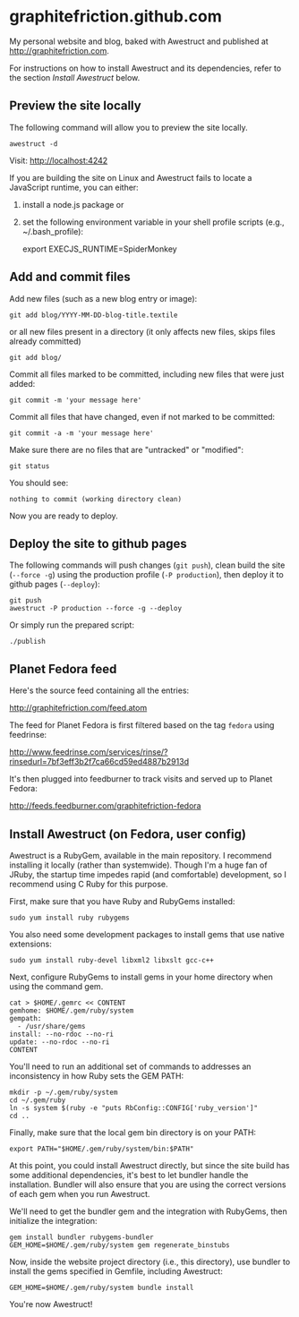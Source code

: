 graphitefriction.github.com
===========================

My personal website and blog, baked with Awestruct and published at <http://graphitefriction.com>.

For instructions on how to install Awestruct and its dependencies, refer to the section *Install Awestruct* below.

## Preview the site locally

The following command will allow you to preview the site locally.

    awestruct -d

Visit: <http://localhost:4242>

If you are building the site on Linux and Awestruct fails to locate a JavaScript runtime, you can either:

1. install a node.js package or
2. set the following environment variable in your shell profile scripts (e.g., ~/.bash\_profile):

    export EXECJS_RUNTIME=SpiderMonkey

## Add and commit files

Add new files (such as a new blog entry or image):

    git add blog/YYYY-MM-DD-blog-title.textile

or all new files present in a directory (it only affects new files, skips files already committed)

    git add blog/

Commit all files marked to be committed, including new files that were just added:

    git commit -m 'your message here'

Commit all files that have changed, even if not marked to be committed:

    git commit -a -m 'your message here'

Make sure there are no files that are "untracked" or "modified":

    git status

You should see:

    nothing to commit (working directory clean)

Now you are ready to deploy.

## Deploy the site to github pages

The following commands will push changes (`git push`), clean build the site (`--force -g`) using the production profile (`-P production`), then deploy it to github pages (`--deploy`):

    git push
    awestruct -P production --force -g --deploy

Or simply run the prepared script:

    ./publish

## Planet Fedora feed

Here's the source feed containing all the entries:

<http://graphitefriction.com/feed.atom>

The feed for Planet Fedora is first filtered based on the tag `fedora` using feedrinse:

<http://www.feedrinse.com/services/rinse/?rinsedurl=7bf3eff3b2f7ca66cd59ed4887b2913d>

It's then plugged into feedburner to track visits and served up to Planet Fedora:

<http://feeds.feedburner.com/graphitefriction-fedora>

## Install Awestruct (on Fedora, user config)

Awestruct is a RubyGem, available in the main repository. I recommend installing it locally (rather than systemwide). Though I'm a huge fan of JRuby, the startup time impedes rapid (and comfortable) development, so I recommend using C Ruby for this purpose.

First, make sure that you have Ruby and RubyGems installed:

    sudo yum install ruby rubygems

You also need some development packages to install gems that use native extensions:

    sudo yum install ruby-devel libxml2 libxslt gcc-c++

Next, configure RubyGems to install gems in your home directory when using the command gem.

    cat > $HOME/.gemrc << CONTENT
    gemhome: $HOME/.gem/ruby/system
    gempath:
      - /usr/share/gems
    install: --no-rdoc --no-ri
    update: --no-rdoc --no-ri
    CONTENT

You'll need to run an additional set of commands to addresses an inconsistency in how Ruby sets the GEM PATH:

    mkdir -p ~/.gem/ruby/system
    cd ~/.gem/ruby
    ln -s system $(ruby -e "puts RbConfig::CONFIG['ruby_version']"
    cd .. 

Finally, make sure that the local gem bin directory is on your PATH:

    export PATH="$HOME/.gem/ruby/system/bin:$PATH"

At this point, you could install Awestruct directly, but since the site build has some additional dependencies, it's best to let bundler handle the installation. Bundler will also ensure that you are using the correct versions of each gem when you run Awestruct.

We'll need to get the bundler gem and the integration with RubyGems, then initialize the integration:

    gem install bundler rubygems-bundler
    GEM_HOME=$HOME/.gem/ruby/system gem regenerate_binstubs

Now, inside the website project directory (i.e., this directory), use bundler to install the gems specified in Gemfile, including Awestruct:

    GEM_HOME=$HOME/.gem/ruby/system bundle install

You're now Awestruct!
